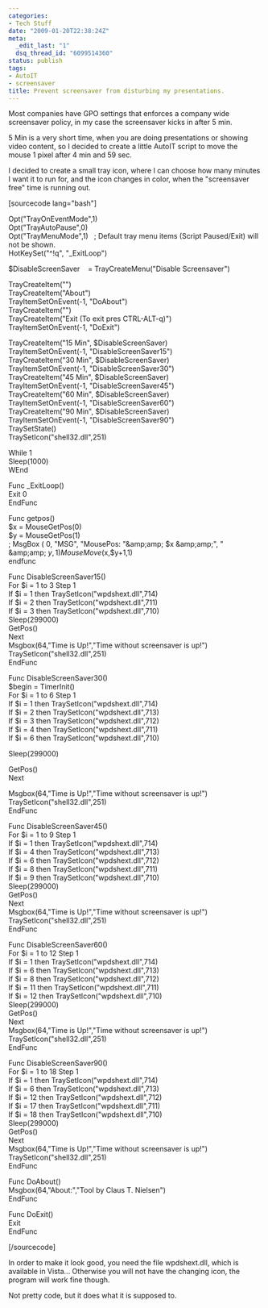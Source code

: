 ```yaml
---
categories:
- Tech Stuff
date: "2009-01-20T22:38:24Z"
meta:
  _edit_last: "1"
  dsq_thread_id: "6099514360"
status: publish
tags:
- AutoIT
- screensaver
title: Prevent screensaver from disturbing my presentations.
---
```

Most companies have GPO settings that enforces a company wide screensaver policy, in my case the screensaver kicks in after 5 min.

5 Min is a very short time, when you are doing presentations or showing video content, so I decided to create a little AutoIT script to move the mouse 1 pixel after 4 min and 59 sec.

I decided to create a small tray icon, where I can choose how many minutes I want it to run for, and the icon changes in color, when the "screensaver free" time is running out.

[sourcecode lang="bash"]

Opt("TrayOnEventMode",1)  
Opt("TrayAutoPause",0)  
Opt("TrayMenuMode",1)&nbsp;&nbsp; ; Default tray menu items (Script Paused/Exit) will not be shown.  
HotKeySet("^!q", "\_ExitLoop")

$DisableScreenSaver&nbsp;&nbsp;&nbsp; = TrayCreateMenu("Disable Screensaver")

TrayCreateItem("")  
TrayCreateItem("About")  
TrayItemSetOnEvent(-1, "DoAbout")  
TrayCreateItem("")  
TrayCreateItem("Exit (To exit pres CTRL-ALT-q)")  
TrayItemSetOnEvent(-1, "DoExit")

TrayCreateItem("15 Min", $DisableScreenSaver)  
TrayItemSetOnEvent(-1, "DisableScreenSaver15")  
TrayCreateItem("30 Min", $DisableScreenSaver)  
TrayItemSetOnEvent(-1, "DisableScreenSaver30")  
TrayCreateItem("45 Min", $DisableScreenSaver)  
TrayItemSetOnEvent(-1, "DisableScreenSaver45")  
TrayCreateItem("60 Min", $DisableScreenSaver)  
TrayItemSetOnEvent(-1, "DisableScreenSaver60")  
TrayCreateItem("90 Min", $DisableScreenSaver)  
TrayItemSetOnEvent(-1, "DisableScreenSaver90")  
TraySetState()  
TraySetIcon("shell32.dll",251)

While 1  
Sleep(1000)  
WEnd

Func \_ExitLoop()  
Exit 0  
EndFunc

Func getpos()  
$x = MouseGetPos(0)  
$y = MouseGetPos(1)  
; MsgBox ( 0, "MSG", "MousePos: "&amp;amp;amp; $x &amp;amp;amp;", " &amp;amp;amp; $y , 1 )  
MouseMove($x,$y+1,1)  
endfunc

Func DisableScreenSaver15()  
For $i = 1 to 3 Step 1  
If $i = 1 then TraySetIcon("wpdshext.dll",714)  
If $i = 2 then TraySetIcon("wpdshext.dll",711)  
If $i = 3 then TraySetIcon("wpdshext.dll",710)  
Sleep(299000)  
GetPos()  
Next  
Msgbox(64,"Time is Up!","Time without screensaver is up!")  
TraySetIcon("shell32.dll",251)  
EndFunc

Func DisableScreenSaver30()  
$begin = TimerInit()  
For $i = 1 to 6 Step 1  
If $i = 1 then TraySetIcon("wpdshext.dll",714)  
If $i = 2 then TraySetIcon("wpdshext.dll",713)  
If $i = 3 then TraySetIcon("wpdshext.dll",712)  
If $i = 4 then TraySetIcon("wpdshext.dll",711)  
If $i = 6 then TraySetIcon("wpdshext.dll",710)

Sleep(299000)

GetPos()  
Next

Msgbox(64,"Time is Up!","Time without screensaver is up!")  
TraySetIcon("shell32.dll",251)  
EndFunc

Func DisableScreenSaver45()  
For $i = 1 to 9 Step 1  
If $i = 1 then TraySetIcon("wpdshext.dll",714)  
If $i = 4 then TraySetIcon("wpdshext.dll",713)  
If $i = 6 then TraySetIcon("wpdshext.dll",712)  
If $i = 8 then TraySetIcon("wpdshext.dll",711)  
If $i = 9 then TraySetIcon("wpdshext.dll",710)  
Sleep(299000)  
GetPos()  
Next  
Msgbox(64,"Time is Up!","Time without screensaver is up!")  
TraySetIcon("shell32.dll",251)  
EndFunc

Func DisableScreenSaver60()  
For $i = 1 to 12 Step 1  
If $i = 1 then TraySetIcon("wpdshext.dll",714)  
If $i = 6 then TraySetIcon("wpdshext.dll",713)  
If $i = 8 then TraySetIcon("wpdshext.dll",712)  
If $i = 11 then TraySetIcon("wpdshext.dll",711)  
If $i = 12 then TraySetIcon("wpdshext.dll",710)  
Sleep(299000)  
GetPos()  
Next  
Msgbox(64,"Time is Up!","Time without screensaver is up!")  
TraySetIcon("shell32.dll",251)  
EndFunc

Func DisableScreenSaver90()  
For $i = 1 to 18 Step 1  
If $i = 1 then TraySetIcon("wpdshext.dll",714)  
If $i = 6 then TraySetIcon("wpdshext.dll",713)  
If $i = 12 then TraySetIcon("wpdshext.dll",712)  
If $i = 17 then TraySetIcon("wpdshext.dll",711)  
If $i = 18 then TraySetIcon("wpdshext.dll",710)  
Sleep(299000)  
GetPos()  
Next  
Msgbox(64,"Time is Up!","Time without screensaver is up!")  
TraySetIcon("shell32.dll",251)  
EndFunc

Func DoAbout()  
Msgbox(64,"About:","Tool by Claus T. Nielsen")  
EndFunc

Func DoExit()  
Exit  
EndFunc

[/sourcecode]

In order to make it look good, you need the file wpdshext.dll, which is available in Vista... Otherwise you will not have the changing icon, the program will work fine though.

Not pretty code, but it does what it is supposed to.

